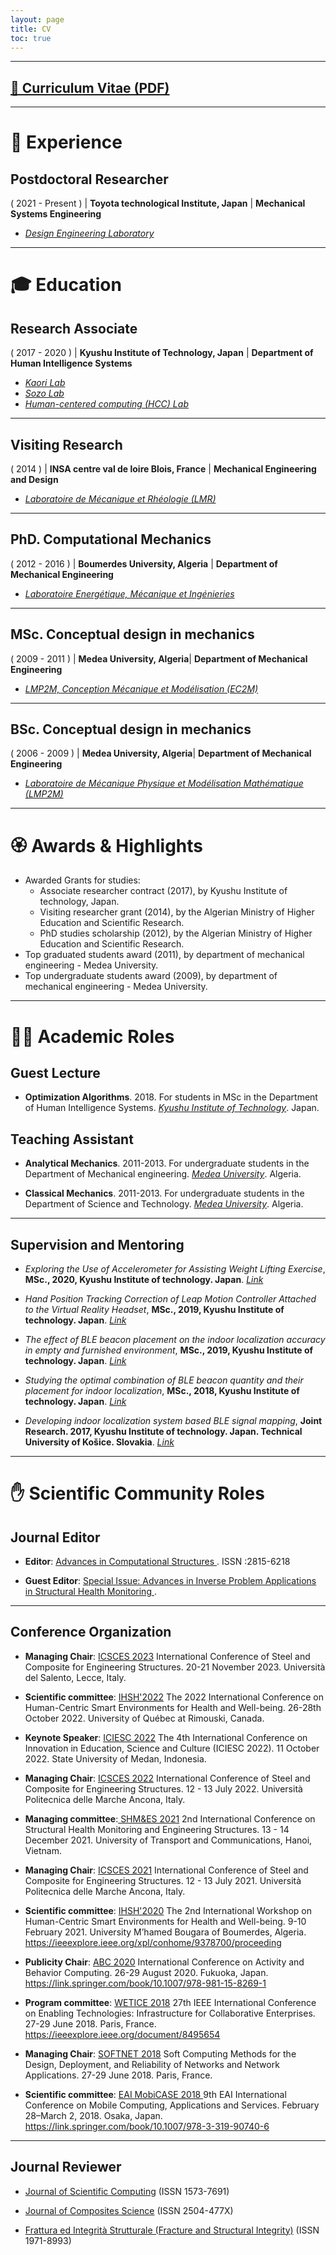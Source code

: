 ```yaml
---
layout: page
title: CV
toc: true
---
```



---

## <a href="{{ site.baseurl }}{% link /assets/files/Brahim-Benaissa_CV.pdf %}" target="_blank"> 📎 Curriculum Vitae (PDF)</a>

---

# 🧰 Experience

## Postdoctoral Researcher
( 2021 - Present ) | **Toyota technological Institute, Japan** | **Mechanical Systems Engineering**

- <a href="https://www.toyota-ti.ac.jp/english/research/labolatories/mech/post-26.html" target="_blank">*Design Engineering Laboratory*</a>

---

<!-- ## Startup Founder
( 2019 - 2021 ) | **Entrepreneurship** | **Web platform**

Eyenbros.com was an Information Technology company with a web platform product for community interaction and project
collaboration.  

--- -->

# 🎓 Education

## Research Associate
( 2017 - 2020 ) | **Kyushu Institute of Technology, Japan** | **Department of Human Intelligence Systems**

- <a href="https://www.brain.kyutech.ac.jp/~kaori/" target="_blank">*Kaori Lab*</a>
- <a href="https://sozolab.jp/?locale=en" target="_blank">*Sozo Lab*</a>
- <a href="http://www.kyutech-hcclab.science-city.org/hcclab2020/pmwiki.php?n=Main.HomePage" target="_blank">*Human-centered computing (HCC) Lab*</a>

---

## Visiting Research
( 2014 ) | **INSA centre val de loire Blois, France** | **Mechanical Engineering and Design**

- <a href="https://lmr.univ-tours.fr/" target="_blank">*Laboratoire de Mécanique et Rhéologie (LMR)*</a>

---

## PhD. Computational Mechanics
( 2012 - 2016 ) | **Boumerdes University, Algeria** | **Department of  Mechanical Engineering**

- <a href="https://www.univ-boumerdes.dz/labo-de-rechercher/Energ%C3%A9tique,%20M%C3%A9canique%20et%20Ingenieries/index.php" target="_blank">*Laboratoire Energétique, Mécanique et Ingénieries*</a>

---

## MSc. Conceptual design in mechanics
( 2009 - 2011 ) | **Medea University, Algeria**| **Department of  Mechanical Engineering**


- <a href="http://www.univ-medea.dz/lmp2m/index.php/equipes/ec2m" target="_blank">*LMP2M, Conception Mécanique et Modélisation (EC2M)*</a>


---

## BSc. Conceptual design in mechanics
( 2006 - 2009 ) | **Medea University, Algeria**| **Department of  Mechanical Engineering**


- <a href="http://www.univ-medea.dz/lmp2m/" target="_blank">*Laboratoire de Mécanique Physique et Modélisation Mathématique  (LMP2M)*</a>

---

# 🏵️ Awards & Highlights

- Awarded Grants for studies:
    - Associate researcher contract (2017), by Kyushu Institute of technology, Japan.  
    - Visiting researcher grant (2014), by the Algerian Ministry of Higher Education and Scientific Research.
    - PhD studies scholarship (2012), by the Algerian Ministry of Higher Education and Scientific Research.
- Top graduated students award (2011), by department of mechanical engineering  - Medea University.
- Top undergraduate students award (2009), by department of mechanical engineering  - Medea University.

---

# 👨‍🏫 Academic Roles

## Guest Lecture

- **Optimization Algorithms**. 2018. For students in MSc in the Department of Human Intelligence Systems. <a href="https://www.kyutech.ac.jp/english/" target="_blank">*Kyushu Institute of Technology*</a>. Japan.

## Teaching Assistant

- **Analytical Mechanics**. 2011-2013. For undergraduate students in the Department of Mechanical engineering. <a href="http://www.univ-medea.dz/en/" target="_blank">*Medea University*</a>. Algeria.

- **Classical Mechanics**. 2011-2013. For undergraduate students in the Department of Science and Technology. <a href="http://www.univ-medea.dz/en/" target="_blank">*Medea University*</a>. Algeria.

---

## Supervision and Mentoring

<!-- - *AI modeling for  s*, **MSc.,  2022, Toyota Technological Institute. Japan**.  -->

- *Exploring the Use of Accelerometer for Assisting Weight Lifting Exercise*, **MSc.,  2020, Kyushu Institute of technology. Japan**. <a href="http://sozolab.jp/publications/605-exploring-the-use-of-accelerometer-for" target="_blank">*Link*</a>

- *Hand Position Tracking Correction of Leap Motion Controller Attached to the Virtual Reality Headset*, **MSc.,  2019, Kyushu Institute of technology. Japan**. <a href="https://hyokadb02.jimu.kyutech.ac.jp/html/190_ronbn_ja.html" target="_blank">*Link*</a>

- *The effect of BLE beacon placement on the indoor localization accuracy in empty and furnished environment*, **MSc.,  2019, Kyushu Institute of technology. Japan**. <a href="https://www.brain.kyutech.ac.jp/~kaori/html/html/list-m-jp.html" target="_blank">*Link*</a>

- *Studying the optimal combination of BLE beacon quantity and their placement  for indoor localization*, **MSc.,  2018, Kyushu Institute of technology. Japan**. <a href="https://www.brain.kyutech.ac.jp/~kaori/html/html/list-m-jp.html" target="_blank">*Link*</a>

- *Developing indoor localization system based BLE signal mapping*, **Joint Research.  2017, Kyushu Institute of technology. Japan. Technical University of Košice. Slovakia**. <a href="https://hyokadb02.jimu.kyutech.ac.jp/html/190_ronbn_1_ja.html" target="_blank">*Link*</a>

---

# ✋ Scientific Community Roles

## Journal Editor

<!--   - **Editor**: <a href="https://jurnal.unimed.ac.id/2012/index.php/jids" target="_blank"> Journal of Informatics and Data Science  </a>. ISSN: 2964-0415 -->

  - **Editor**: <a href=" http://journalofscience.acs.ou.edu.vn/index.php/acs/about/editorialTeam " target="_blank"> Advances in Computational Structures  </a>. ISSN :2815-6218  

  - **Guest Editor**: <a href="https://www.mdpi.com/journal/buildings/special_issues/OR578F0237" target="_blank"> Special Issue: Advances in Inverse Problem Applications in Structural Health Monitoring </a>.

---

## Conference Organization

- **Managing Chair**: <a href="https://icsces.com/" target="_blank"> ICSCES 2023</a>  International Conference of Steel and Composite for Engineering Structures. 20-21 November 2023. Università del Salento, Lecce, Italy.

- **Scientific committee**: <a href="https://ihsh2022.uqar.ca/" target="_blank"> IHSH'2022</a>  The 2022 International Conference on Human-Centric Smart Environments for Health and Well-being. 26-28th October 2022. University of Québec at Rimouski, Canada.

- **Keynote Speaker**: <a href="https://iciesc.unimed.ac.id/2022/" target="_blank"> ICIESC 2022</a>  The 4th International Conference on Innovation in Education, Science and Culture (ICIESC 2022). 11 October 2022. State University of Medan, Indonesia.

- **Managing Chair**: <a href="https://icsces.com/" target="_blank"> ICSCES 2022</a>  International Conference of Steel and Composite for Engineering Structures. 12 - 13 July 2022. Università Politecnica delle Marche Ancona, Italy.

- **Managing committee**:<a href="https://shmes.org/" target="_blank"> SHM&ES 2021</a> 2nd International Conference on Structural Health Monitoring and Engineering Structures. 13 - 14 December 2021. University of Transport and Communications, Hanoi, Vietnam.

- **Managing Chair**: <a href="https://icsces.org/" target="_blank"> ICSCES 2021</a> International Conference of Steel and Composite for Engineering Structures. 12 - 13 July 2021. Università Politecnica delle Marche Ancona, Italy.

- **Scientific committee**: <a href="https://ihsh2020.univ-boumerdes.dz/" target="_blank"> IHSH'2020</a>  The 2nd International Workshop on Human-Centric Smart Environments for Health and Well-being.  9-10 February 2021. University M’hamed Bougara of Boumerdes, Algeria.<a href="https://ieeexplore.ieee.org/xpl/conhome/9378700/proceeding" target="_blank"> https://ieeexplore.ieee.org/xpl/conhome/9378700/proceeding</a>

- **Publicity Chair**: <a href="https://abc-research.github.io/2020/" target="_blank"> ABC 2020</a> International Conference on Activity and Behavior Computing. 26-29 August 2020. Fukuoka, Japan. <a href="https://link.springer.com/book/10.1007/978-981-15-8269-1" target="_blank"> https://link.springer.com/book/10.1007/978-981-15-8269-1</a>

- **Program committee**: <a href="https://eexposit.perso.univ-pau.fr/wetice/" target="_blank"> WETICE 2018</a> 27th IEEE International Conference on Enabling Technologies: Infrastructure for Collaborative Enterprises. 27-29 June 2018. Paris, France. <a href="https://ieeexplore.ieee.org/document/8495654" target="_blank"> https://ieeexplore.ieee.org/document/8495654</a>

- **Managing Chair**: <a href="http://www.olab-dynamics.net/wetice2018/softnet.html" target="_blank"> SOFTNET 2018</a> Soft Computing Methods for the Design, Deployment, and Reliability of Networks and Network Applications. 27-29 June 2018. Paris, France.

- **Scientific committee**: <a href="https://mobicase.eai-conferences.org/2021/" target="_blank"> EAI MobiCASE 2018 </a>  9th EAI International Conference on Mobile Computing, Applications and Services. February 28–March 2, 2018. Osaka, Japan. <a href="https://link.springer.com/book/10.1007/978-3-319-90740-6" target="_blank"> https://link.springer.com/book/10.1007/978-3-319-90740-6</a>

---

## Journal Reviewer

- <a href="https://www.springer.com/journal/10915" target="_blank"> Journal of Scientific Computing</a> (ISSN 1573-7691)

- <a href="https://www.mdpi.com/journal/jcs" target="_blank"> Journal of Composites Science</a> (ISSN 2504-477X)

- <a href="https://www.fracturae.com/index.php/fis/about" target="_blank"> Frattura ed Integrità Strutturale (Fracture and Structural Integrity)</a> (ISSN 1971-8993)
